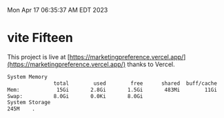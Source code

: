 Mon Apr 17 06:35:37 AM EDT 2023

# vite Fifteen


This project is live at [https://marketingpreference.vercel.app/](https://marketingpreference.vercel.app/) thanks to Vercel.

```bash
System Memory
               total        used        free      shared  buff/cache   available
Mem:            15Gi       2.8Gi       1.5Gi       483Mi        11Gi        11Gi
Swap:          8.0Gi       0.0Ki       8.0Gi
System Storage
245M	.
